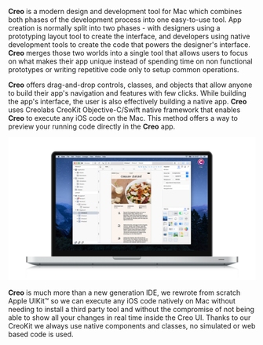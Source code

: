 **Creo** is a modern design and development tool for Mac which combines both phases of the development process into one easy-to-use tool. App creation is normally split into two phases - with designers using a prototyping layout tool to create the interface, and developers using native development tools to create the code that powers the designer's interface. **Creo** merges those two worlds into a single tool that allows users to focus on what makes their app unique instead of spending time on non functional prototypes or writing repetitive code only to setup common operations.


**Creo** offers drag-and-drop controls, classes, and objects that allow anyone to build their app's navigation and features with few clicks. While building the app's interface, the user is also effectively building a native app. **Creo** uses Creolabs CreoKit Objective-C/Swift native framework that enables **Creo** to execute any iOS code on the Mac. This method offers a way to preview your running code directly in the **Creo** app.


![Creo](../images/creo/what-is-creo.png)


**Creo** is much more than a new generation IDE, we rewrote from scratch Apple UIKit™ so we can execute any iOS code natively on Mac without needing to install a third party tool and without the compromise of not being able to show all your changes in real time inside the Creo UI. Thanks to our CreoKit we always use native components and classes, no simulated or web based code is used.